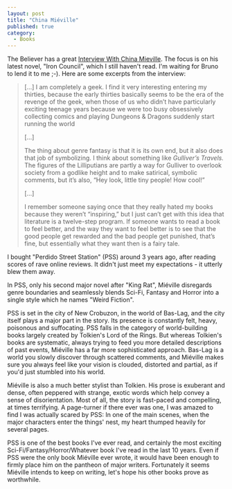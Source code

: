 ```yaml
---
layout: post
title: "China Miéville"
published: true
category:
  - Books
---
```

<p>The Believer has a great <a href="http://www.believermag.com/issues/200504/interview_mieville.php" title="The Believer - Interview With China Miéville">Interview With China Mieville</a>. The focus is on his latest novel, &quot;Iron Council&quot;, which I still haven't read. I'm waiting for Bruno to lend it to me ;-). Here are some excerpts from the interview:</p><blockquote><p>[...] I am completely a geek. I find it very interesting entering my
thirties, because the early thirties basically seems to be the era of
the revenge of the geek, when those of us who didn’t have particularly
exciting teenage years because we were too busy obsessively collecting
comics and playing Dungeons &amp; Dragons suddenly start running the
world</p>

<p>[...]</p>

<p>The thing about genre fantasy is that it is its own end, but it also does that job of symbolizing. I think about something like <em>Gulliver’s Travels.</em>
The figures of the Lilliputians are partly a way for Gulliver to
overlook society from a godlike height and to make satirical, symbolic
comments, but it’s also, “Hey look, little tiny people! How cool!”</p>

<p>[...]</p>

<p>I remember someone saying once that they really hated my books because
they weren’t “inspiring,” but I just can’t get with this idea that
literature is a twelve-step program. If someone wants to read a book to
feel better, and the way they want to feel better is to see that the
good people get rewarded and the bad people get punished, that’s fine,
but essentially what they want then is a fairy tale.</p></blockquote><p>I bought &quot;Perdido Street Station&quot; (PSS) around 3 years ago, after reading scores of rave online reviews. It didn't just meet my expectations - it utterly blew them away.</p>

<p>In PSS, only his second major novel after &quot;King Rat&quot;, Miéville disregards genre boundaries and seamlessly blends Sci-Fi, Fantasy and Horror into a single style which he names &quot;Weird Fiction&quot;.</p>

<p>PSS is set in the city of New Crobuzon, in the world of Bas-Lag, and the city itself plays a major part in the story. Its presence is constantly felt, heavy, poisonous and suffocating. PSS falls in the category of world-building books largely created by Tolkien's Lord of the Rings. But whereas Tolkien's books are systematic, always trying to feed you more detailed descriptions of past events, Miéville has a far more sophisticated approach. Bas-Lag is a world you slowly discover through scattered comments, and Miéville makes sure you always feel like your vision is clouded, distorted and partial, as if you'd just stumbled into his world.</p>

<p>Miéville is also a much better stylist than Tolkien. His prose is exuberant and dense, often peppered with strange, exotic
words which help convey a sense of disorientation. Most of all, the story is fast-paced and compelling, at times terrifying. A
page-turner if there ever was one, I was amazed to find I was actually
scared by PSS: In one of the main scenes, when the major characters
enter the things' nest, my heart thumped heavily for several pages. </p>

<p>PSS is one of the best books I've ever read, and certainly the most exciting Sci-Fi/Fantasy/Horror/Whatever book I've read in the last 10 years. Even if PSS were the only book Miéville ever wrote, it would have been enough to firmly place him on the pantheon of major writers. Fortunately it seems Miéville intends to keep on writing, let's hope his other books prove as worthwhile.</p>

